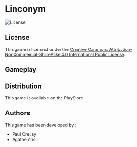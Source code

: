 # Linconym

![License](https://licensebuttons.net/l/by-nc-sa/3.0/88x31.png)


## License

This game is licensed under the [Creative Commons Attribution-NonCommercial-ShareAlike 4.0 International Public License](https://creativecommons.org/licenses/by-nc-sa/4.0/).

## Gameplay



## Distribution

This game is available on the PlayStore.

## Authors

This game has been developed by :

- Paul Creusy
- Agathe Aris
